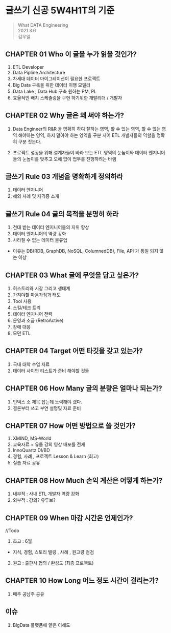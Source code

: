 # 글쓰기 신공 5W4H1T의 기준 
> What DATA Engineering  
> 2021.3.6  
> 김우일   

## CHAPTER 01 Who 이 글을 누가 읽을 것인가?
1. ETL Developer
2. Data Pipline Architecture 
3. 차세대 데이터 마이그레이션이 필요한 프로젝트 
4. Big Data 구축을 위한 데이터 이행 모델러 
5. Data Lake , Data Hub 구축 원하는 PM, PL
6. 효율적인 배치 스케줄링을 구현 하기위한 개발리더 / 개발자

## CHAPTER 02 Why 글은 왜 써야 하는가?
1. Data Engineer의 R&R 을 명확히 하여 
잘하는 영역, 
할 수 있는 영역, 할 수 없는 영역 
해야하는 영역, 하지 말아야 하는 영역을 구분 지어 ETL 개발자들의 역할을 명확히 구분 짓는다. 

2. 프로젝트 성공을 위해 설계자들이 바라 보는 ETL 영역의 눈높이와 
데이터 엔지니어들의 눈높이를 맞추고 오해 없이 업무를 진행하려는 바램 

## 글쓰기 Rule 03 개념을 명확하게 정의하라
1. 데이터 엔지니어 
2. 해외 사례 및 자격증 소개 

## 글쓰기 Rule 04 글의 목적을 분명히 하라
1. 천대 받는 데이터 엔지니어들의 지위 향상 
2. 데이터 엔지니어의 역량 강화 
3. 사라질 수 없는 데이터 물류업 
  - 이유는 DB(RDB, GraphDB, NoSQL, ColumnedDB), File, API 가 통일 되지 않는 이상 

## CHAPTER 03 What 글에 무엇을 담고 싶은가?
1. 히스토리와 시장 그리고 생태계
2. 가져야할 마음가짐과 태도 
3. Tool 사용 
4. 스킬/테크 트리 
5. 데이터 엔지니어 전략 
6. 운영과 소급 (RetroActive)
7. 장애 대응 
8. 모던 ETL 

## CHAPTER 04 Target 어떤 타깃을 갖고 있는가?
1. 국내 대학 수업 자료 
2. 데이터 사이언 티스트가 준비 해야할 것들 

## CHAPTER 06 How Many 글의 분량은 얼마나 되는가?
1. 인덱스 소 제목 잡는데 노력해야 겠다.
2. 결론부터 쓰고 부연 설명및 자료 준비 

## CHAPTER 07 How 어떤 방법으로 쓸 것인가?
1. XMIND, MS-World
2. 교육자료 + 유툽 강의 영상 배포를 전재
3. InnoQuartz DI/BD
4. 경험, 사례 , 프로젝트 Lesson & Learn (회고)
5. 실습 자료 공유 

## CHAPTER 08 How Much 손익 계산은 어떻게 하는가?
1. 내부적 : 사내 ETL 개발자 역량 강화
2. 외부적 : 강의? 유투브?

## CHAPTER 09 When 마감 시간은 언제인가?
//Todo
1. 초고 : 6월 
  - 지식, 경험, 스토리 텔링 , 사례 , 원고량 점검
2. 원고 : 출판사 협의 / 완성도 (최종 프로젝트)

##  CHAPTER 10 How Long 어느 정도 시간이 걸리는가?
1. 매주 공남주 공유 

## 이슈
1. BigData 플랫폼에 얕은 이해도 

